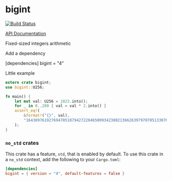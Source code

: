 # bigint

[![Build Status](https://travis-ci.org/paritytech/bigint.svg?branch=master)](https://travis-ci.org/paritytech/bigint)

[API Documentation](https://docs.rs/bigint/)

Fixed-sized integers arithmetic

Add a dependency

[dependencies]
bigint = "4"

Little example

```rust
extern crate bigint;
use bigint::U256;

fn main() {
	let mut val: U256 = 1023.into();
	for _ in 0..200 { val = val * 2.into() }
	assert_eq!(
		&format!("{}", val), 
		"1643897619276947051879427220465009342380213662639797070513307648"
	);
}
```

### `no_std` crates

This crate has a feature, `std`, that is enabled by default. To use this crate
in a `no_std` context, add the following to your `Cargo.toml`:

```toml
[dependencies]
bigint = { version = "4", default-features = false }
```

